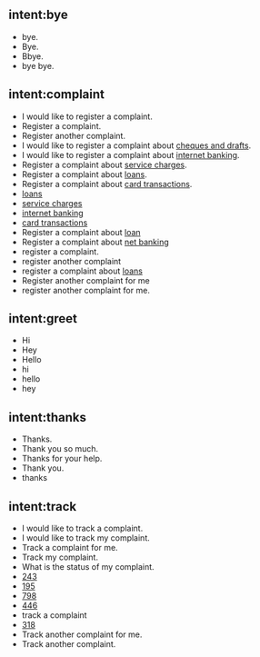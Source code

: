 ## intent:bye
- bye.
- Bye.
- Bbye.
- bye bye.

## intent:complaint
- I would like to register a complaint.
- Register a complaint.
- Register another complaint.
- I would like to register a complaint about [cheques and drafts](category).
- I would like to register a complaint about [internet banking](category).
- Register a complaint about [service charges](category).
- Register a complaint about [loans](category).
- Register a complaint about [card transactions](category).
- [loans](category)
- [service charges](category)
- [internet banking](category)
- [card transactions](category)
- Register a complaint about [loan](category)
- Register a complaint about [net banking](category)
- register a complaint.
- register another complaint
- register a complaint about [loans](category)
- Register another complaint for me
- register another complaint for me.

## intent:greet
- Hi
- Hey
- Hello
- hi
- hello
- hey

## intent:thanks
- Thanks.
- Thank you so much.
- Thanks for your help.
- Thank you.
- thanks

## intent:track
- I would like to track a complaint.
- I would like to track my complaint.
- Track a complaint for me.
- Track my complaint.
- What is the status of my complaint.
- [243](tracking_id)
- [195](tracking_id)
- [798](tracking_id)
- [446](tracking_id)
- track a complaint
- [318](tracking_id)
- Track another complaint for me.
- Track another complaint.
